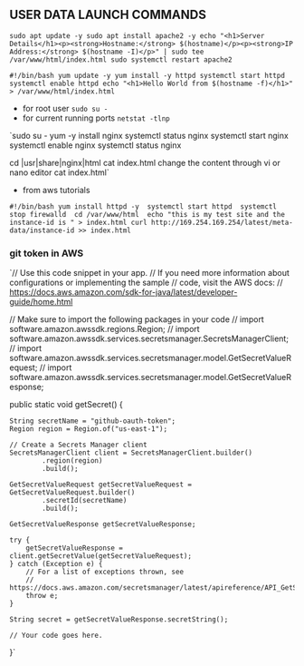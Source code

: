 ## USER DATA LAUNCH COMMANDS
`
sudo apt update -y
sudo apt install apache2 -y
echo "<h1>Server Details</h1><p><strong>Hostname:</strong> $(hostname)</p><p><strong>IP Address:</strong> $(hostname -I)</p>" | sudo tee /var/www/html/index.html
sudo systemctl restart apache2
`

`#!/bin/bash
yum update -y
yum install -y httpd
systemctl start httpd
systemctl enable httpd
echo "<h1>Hello World from $(hostname -f)</h1>" > /var/www/html/index.html
`
- for root user
` sudo su -
`
- for current running ports `netstat -tlnp`

`sudo su -
yum -y install nginx
systemctl status nginx
systemctl start nginx
systemctl enable nginx
systemctl status nginx

cd |usr|share|nginx|html
cat index.html
change the content through vi or nano editor
cat index.html`
- from aws tutorials

`#!/bin/bash
 yum install httpd -y 
systemctl start httpd 
systemctl stop firewalld 
cd /var/www/html 
echo "this is my test site and the instance-id is " > index.html curl http://169.254.169.254/latest/meta-data/instance-id >> index.html`



### git token in AWS 
`// Use this code snippet in your app.
// If you need more information about configurations or implementing the sample
// code, visit the AWS docs:
// https://docs.aws.amazon.com/sdk-for-java/latest/developer-guide/home.html

// Make sure to import the following packages in your code
// import software.amazon.awssdk.regions.Region;
// import software.amazon.awssdk.services.secretsmanager.SecretsManagerClient;
// import software.amazon.awssdk.services.secretsmanager.model.GetSecretValueRequest;
// import software.amazon.awssdk.services.secretsmanager.model.GetSecretValueResponse;	

public static void getSecret() {

    String secretName = "github-oauth-token";
    Region region = Region.of("us-east-1");

    // Create a Secrets Manager client
    SecretsManagerClient client = SecretsManagerClient.builder()
            .region(region)
            .build();

    GetSecretValueRequest getSecretValueRequest = GetSecretValueRequest.builder()
            .secretId(secretName)
            .build();

    GetSecretValueResponse getSecretValueResponse;

    try {
        getSecretValueResponse = client.getSecretValue(getSecretValueRequest);
    } catch (Exception e) {
        // For a list of exceptions thrown, see
        // https://docs.aws.amazon.com/secretsmanager/latest/apireference/API_GetSecretValue.html
        throw e;
    }

    String secret = getSecretValueResponse.secretString();

    // Your code goes here.
}`